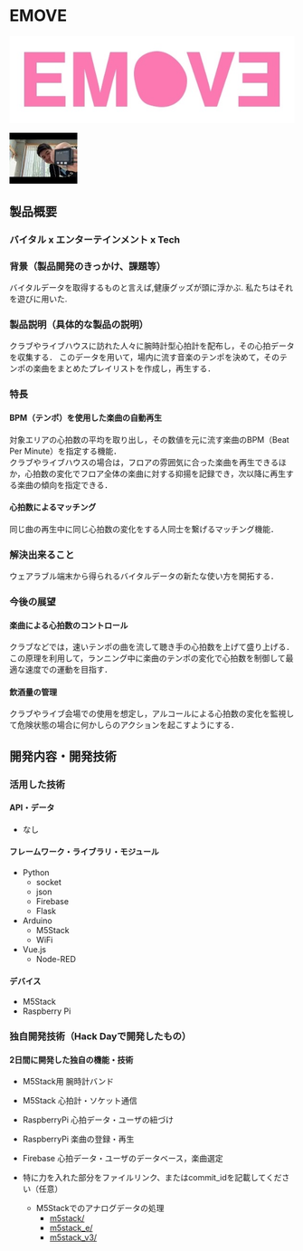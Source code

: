 # EMOVE

![EMOVE](logo.jpg)

[![Product Name](3.jpg)](https://youtu.be/QGpgYXygGdU)

## 製品概要
### バイタル x エンターテインメント x Tech

### 背景（製品開発のきっかけ、課題等）
バイタルデータを取得するものと言えば,健康グッズが頭に浮かぶ.
私たちはそれを遊びに用いた.

### 製品説明（具体的な製品の説明）
クラブやライブハウスに訪れた人々に腕時計型心拍計を配布し，その心拍データを収集する．
このデータを用いて，場内に流す音楽のテンポを決めて，そのテンポの楽曲をまとめたプレイリストを作成し，再生する．

### 特長

#### BPM（テンポ）を使用した楽曲の自動再生
対象エリアの心拍数の平均を取り出し，その数値を元に流す楽曲のBPM（Beat Per Minute）を指定する機能．  
クラブやライブハウスの場合は，フロアの雰囲気に合った楽曲を再生できるほか，心拍数の変化でフロア全体の楽曲に対する抑揚を記録でき，次以降に再生する楽曲の傾向を指定できる．

#### 心拍数によるマッチング
同じ曲の再生中に同じ心拍数の変化をする人同士を繋げるマッチング機能．

### 解決出来ること
ウェアラブル端末から得られるバイタルデータの新たな使い方を開拓する．

### 今後の展望
#### 楽曲による心拍数のコントロール
クラブなどでは，速いテンポの曲を流して聴き手の心拍数を上げて盛り上げる．
この原理を利用して，ランニング中に楽曲のテンポの変化で心拍数を制御して最適な速度での運動を目指す．

#### 飲酒量の管理
クラブやライブ会場での使用を想定し，アルコールによる心拍数の変化を監視して危険状態の場合に何かしらのアクションを起こすようにする．

## 開発内容・開発技術
### 活用した技術
#### API・データ

* なし

#### フレームワーク・ライブラリ・モジュール
* Python
    * socket
    * json
    * Firebase
    * Flask
* Arduino
    * M5Stack
    * WiFi
* Vue.js
    * Node-RED

#### デバイス
* M5Stack
* Raspberry Pi


### 独自開発技術（Hack Dayで開発したもの）
#### 2日間に開発した独自の機能・技術
* M5Stack用 腕時計バンド
* M5Stack 心拍計・ソケット通信
* RaspberryPi 心拍データ・ユーザの紐づけ
* RaspberryPi 楽曲の登録・再生
* Firebase 心拍データ・ユーザのデータベース，楽曲選定

* 特に力を入れた部分をファイルリンク、またはcommit_idを記載してください（任意）
   * M5Stackでのアナログデータの処理
      * [m5stack/](https://github.com/jphacks/NG_1907/tree/master/m5stack)
      * [m5stack_e/](https://github.com/jphacks/NG_1907/tree/master/m5stack_e)
      * [m5stack_v3/](https://github.com/jphacks/NG_1907/tree/master/m5stack_v3)
